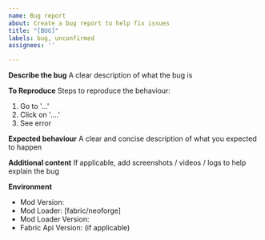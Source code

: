 ```yaml
---
name: Bug report
about: Create a bug report to help fix issues
title: "[BUG]"
labels: bug, unconfirmed
assignees: ''

---
```


**Describe the bug**
A clear description of what the bug is

**To Reproduce**
Steps to reproduce the behaviour:
1. Go to '...'
2. Click on '....'
4. See error

**Expected behaviour**
A clear and concise description of what you expected to happen

**Additional content**
If applicable, add screenshots / videos / logs to help explain the bug

**Environment**
 - Mod Version:
 - Mod Loader: [fabric/neoforge]
 - Mod Loader Version: 
 - Fabric Api Version: (if applicable)
